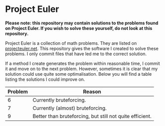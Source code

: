 # Project Euler
**Please note: this repository may contain solutions to the problems found on Project Euler. If
you wish to solve these yourself, do not look at this repository.**

Project Euler is a collection of math problems. They are listed on
[projecteuler.net](projecteuler.net). This repository gives the software I created to solve these
problems. I only commit files that have led me to the correct solution.

If a method I create generates the problem within reasonable time, I commit it and move on to the
next problem. However, sometimes it is clear that my solution could use quite some optimalisation.
Below you will find a table listing the solutions I could improve on.

| Problem | Reason                                                   |
|---------|----------------------------------------------------------|
| 6       | Currently bruteforcing.                                  |
| 7       | Currently (almost) bruteforcing.                         |
| 9       | Better than bruteforcing, but still not quite efficient. |
